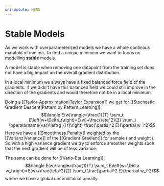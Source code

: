 ```yaml
---
uni-module: MBNN
---
```

# Stable Models

As we work with overparameterized models we have a whole continous manifold of minima. To find a unique minimum we want to focus on modelling **stable** models. 

A model is stable when removing one datapoint from the training set does not have a big impact on the overall gradient distribution. 

In a local minimum we always have a fixed balanced force field of the gradients. If we didn't have this balanced field we could still improve in the direction of the gradients and would therefore not be in a local minimum.

Doing a [[Taylor-Approximation|Taylor Expansion]] we get for [[Stochastic Gradient Descent|Pattern by Pattern Learning]]:
$$\langle E(w)\rangle=\frac{1}{T} \sum_t E\left(w+\Delta_t\right)=E(w)+\frac{\eta^2}{2} \sum_i \operatorname{var}\left(g_{i t}\right) \frac{\partial^2 E}{\partial w_i^2}$$
Here we have a [[Smoothness Penalty]] weighted by the [[Varianz|Variance]] of the [[Gradient|Gradient]] for sample $t$ and weight $i$. So with a high variance gradient we try to enforce smoother weights such that the next gradient will be of less variance.

The same can be done for [[Vario-Eta Learning]]:
$$\langle E(w)\rangle=\frac{1}{T} \sum_t E\left(w+\Delta w_t\right)=E(w)+\frac{\eta^2}{2} \sum_i \frac{\partial^2 E}{\partial w_i^2}$$
where we have a global unconditional penalty. 

